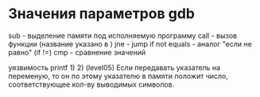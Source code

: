 # Значения параметров gdb 

sub - выделение памяти под исполняемую программу
call - вызов функции (название указано в <name>)
jne - jump if not equals - аналог "если не равно" (if !=)
cmp - сравнение значений

уязвимость printf 
1) 
2) (level05) Если передавать указатель на переменую,
то он по этому указателю в памяти положит число,
соответствующее кол-ву выводимых символов.



